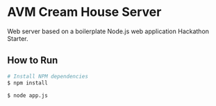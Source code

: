 AVM Cream House Server
=======================

Web server based on a boilerplate Node.js web application Hackathon Starter.

How to Run
---------------

```bash
# Install NPM dependencies
$ npm install

$ node app.js
```
